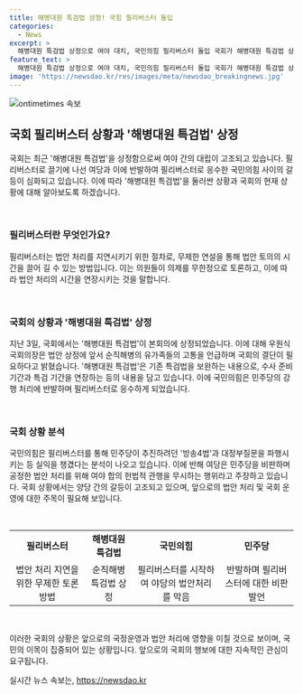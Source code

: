 ```yaml
---
title: 해병대원 특검법 상정! 국힘 필리버스터 돌입
categories:
  - News
excerpt: >
  해병대원 특검법 상정으로 여야 대치, 국민의힘 필리버스터 돌입 국회가 해병대원 특검법 상정으로 여야 간 대치가 고조되고 있다. 국민의힘은 필리버스터를 통해 여당의 법안 처리를 막으며 야당의 압박을 이어가고 있는데, 이로써 방송4법과 대정부질문 등을 파행시키는 등 실익을 챙기는 분석이 나온다. 국민의힘은 강행 처리에 반발하여 필리버스터에 나섰고, 야당은 종결 후 방송4법 처리를 통과시키고자 한다. 야당의 두번째 시도로 특검이 성사될지, 재표결로 무산될지 주목된다.
feature_text: >
  해병대원 특검법 상정으로 여야 대치, 국민의힘 필리버스터 돌입 국회가 해병대원 특검법 상정으로 여야 간 대치가 고조되고 있다. 국민의힘은 필리버스터를 통해 여당의 법안 처리를 막으며 야당의 압박을 이어가고 있는데, 이로써 방송4법과 대정부질문 등을 파행시키는 등 실익을 챙기는 분석이 나온다. 국민의힘은 강행 처리에 반발하여 필리버스터에 나섰고, 야당은 종결 후 방송4법 처리를 통과시키고자 한다. 야당의 두번째 시도로 특검이 성사될지, 재표결로 무산될지 주목된다.
image: 'https://newsdao.kr/res/images/meta/newsdao_breakingnews.jpg'
---
```


<p><img src="https://newsdao.kr/res/images/meta/newsdao_breakingnews.jpg" alt="ontimetimes 속보" /></p>

<h2 data-ke-size="size26">국회 필리버스터 상황과 '해병대원 특검법' 상정</h2>

<p>국회는 최근 '해병대원 특검법'을 상정함으로써 여야 간의 대립이 고조되고 있습니다. 필리버스터로 끌기에 나선 여당과 이에 반발하여 필리버스터로 응수한 국민의힘 사이의 갈등이 심화되고 있습니다. 이에 따라 '해병대원 특검법'을 둘러싼 상황과 국회의 현재 상황에 대해 알아보도록 하겠습니다.</p>

<p data-ke-size="size16">&nbsp;</p>

<h3>필리버스터란 무엇인가요?</h3>

<p>필리버스터는 법안 처리를 지연시키기 위한 절차로, 무제한 연설을 통해 법안 토의의 시간을 끌어 길 수 있는 방법입니다. 이는 의원들이 의제를 무한정으로 토론하고, 이에 따라 법안 처리의 시간을 연장시키는 것을 말합니다. </p>

<p data-ke-size="size16">&nbsp;</p>

<h3>국회의 상황과 '해병대원 특검법' 상정</h3>

<p>지난 3일, 국회에서는 '해병대원 특검법'이 본회의에 상정되었습니다. 이에 대해 우원식 국회의장은 법안 상정에 앞서 순직해병의 유가족들의 고통을 언급하며 국회의 결단이 필요하다고 밝혔습니다. '해병대원 특검법'은 기존 특검법을 보완하는 내용으로, 수사 준비기간과 특검 기간을 연장하는 등의 내용을 담고 있습니다. 이에 국민의힘은 민주당의 강행 처리에 반발하며 필리버스터로 응수하게 되었습니다.</p>

<p data-ke-size="size16">&nbsp;</p>

<h3>국회 상황 분석</h3>

<p>국민의힘은 필리버스터를 통해 민주당이 추진하려던 '방송4법'과 대정부질문을 파행시키는 등 실익을 챙겼다는 분석이 나오고 있습니다. 이에 반해 여당은 민주당을 비판하며 공정한 법안 처리를 위해 여야 합의 헌법적 관행을 무시하는 행위라고 주장하고 있습니다. 국회 상황에서는 양당 간의 갈등이 고조되고 있으며, 앞으로의 법안 처리 및 국회 운영에 대한 주목이 필요해 보입니다.</p>

<p data-ke-size="size16">&nbsp;</p>

<table>
  <tr>
    <td style="text-align: center; height: 17px;"><b>필리버스터</b></td>
    <td style="text-align: center; height: 17px;"><b>해병대원 특검법</b></td>
    <td style="text-align: center; height: 17px;"><b>국민의힘</b></td>
    <td style="text-align: center; height: 17px;"><b>민주당</b></td>
  </tr>
  <tr>
    <td style="text-align: center; height: 17px;">법안 처리 지연을 위한 무제한 토론 방법</td>
    <td style="text-align: center; height: 17px;">순직해병 특검법 상정</td>
    <td style="text-align: center; height: 17px;">필리버스터를 시작하여 야당의 법안처리를 막음</td>
    <td style="text-align: center; height: 17px;">반발하며 필리버스터에 대한 비판 발언</td>
  </tr>
</table>

<p data-ke-size="size16">&nbsp;</p>

<p>이러한 국회의 상황은 앞으로의 국정운영과 법안 처리에 영향을 미칠 것으로 보이며, 국민의 이목이 집중되어 있는 상황입니다. 앞으로의 국회의 행보에 대한 지속적인 관심이 요구됩니다.</p>
실시간 뉴스 속보는, <a href="https://newsdao.kr" rel="dofollow">https://newsdao.kr</a>


